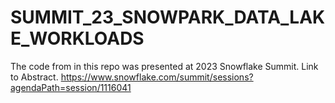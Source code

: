 # SUMMIT_23_SNOWPARK_DATA_LAKE_WORKLOADS

The code from in this repo was presented at 2023 Snowflake Summit. Link to Abstract. https://www.snowflake.com/summit/sessions?agendaPath=session/1116041
